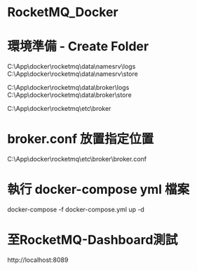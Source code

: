 # RocketMQ_Docker

# 環境準備 - Create Folder
C:\\App\\docker\\rocketmq\\data\\namesrv\\logs
C:\\App\\docker\\rocketmq\\data\\namesrv\\store

C:\\App\\docker\\rocketmq\\data\\broker\\logs
C:\\App\\docker\\rocketmq\\data\\broker\\store

C:\\App\\docker\\rocketmq\\etc\\broker

# broker.conf 放置指定位置
C:\\App\\docker\\rocketmq\\etc\\broker\\broker.conf

# 執行 docker-compose yml 檔案
docker-compose -f docker-compose.yml up -d

# 至RocketMQ-Dashboard測試
http://localhost:8089